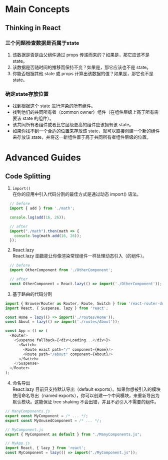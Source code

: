 # Main Concepts
## Thinking in React

### 三个问题检查数据是否属于state
1. 该数据是否是由父组件通过 props 传递而来的？如果是，那它应该不是 state。
2. 该数据是否随时间的推移而保持不变？如果是，那它应该也不是 state。
3. 你能否根据其他 state 或 props 计算出该数据的值？如果是，那它也不是 state。

### 确定state存放位置
+ 找到根据这个 state 进行渲染的所有组件。
+ 找到他们的共同所有者（common owner）组件（在组件层级上高于所有需要该 state 的组件）。
+ 该共同所有者组件或者比它层级更高的组件应该拥有该 state。
+ 如果你找不到一个合适的位置来存放该 state，就可以直接创建一个新的组件来存放该 state，并将这一新组件置于高于共同所有者组件层级的位置。

# Advanced Guides
## Code Splitting
1. `import()`  
在你的应用中引入代码分割的最佳方式是通过动态 import() 语法。
```javascript
  // before
  import { add } from './math';

  console.log(add(16, 26));

  // after
  import("./math").then(math => {
    console.log(math.add(16, 26));
  });
```

2. React.lazy  
React.lazy 函数能让你像渲染常规组件一样处理动态引入（的组件）。
```javascript
  // before
  import OtherComponent from './OtherComponent';

  // after
  const OtherComponent = React.lazy(() => import('./OtherComponent'));
```
3. 基于路由的代码分割
```javascript
import { BrowserRouter as Router, Route, Switch } from 'react-router-dom';
import React, { Suspense, lazy } from 'react';

const Home = lazy(() => import('./routes/Home'));
const About = lazy(() => import('./routes/About'));

const App = () => (
  <Router>
    <Suspense fallback={<div>Loading...</div>}>
      <Switch>
        <Route exact path="/" component={Home}/>
        <Route path="/about" component={About}/>
      </Switch>
    </Suspense>
  </Router>
);
```
4. 命名导出  
React.lazy 目前只支持默认导出（default exports）。如果你想被引入的模块使用命名导出（named exports），你可以创建一个中间模块，来重新导出为默认模块。这能保证 tree shaking 不会出错，并且不必引入不需要的组件。
```javascript
// ManyComponents.js
export const MyComponent = /* ... */;
export const MyUnusedComponent = /* ... */;

// MyComponent.js
export { MyComponent as default } from "./ManyComponents.js";

// MyApp.js
import React, { lazy } from 'react';
const MyComponent = lazy(() => import("./MyComponent.js"));
```